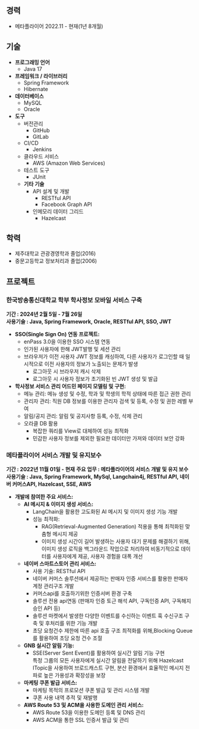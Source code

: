 ## 경력
- 메타플라이어 2022.11 - 현재(1년 8개월)
## 기술
- **프로그래밍 언어**
  - Java 17
- **프레임워크 / 라이브러리**
  - Spring Framework
  - Hibernate
- **데이터베이스**
  - MySQL
  - Oracle
- **도구**
  - 버전관리
    - GitHub
    - GitLab
  - CI/CD
    - Jenkins   
  - 클라우드 서비스
    - AWS (Amazon Web Services)
  - 테스트 도구
    - JUnit
  - **기타 기술**
    - API 설계 및 개발
      - RESTful API
      - Facebook Graph API
    - 인메모리 데이터 그리드
      - Hazelcast

## 학력
- 제주대학교 관광경영학과 졸업(2016)
- 중문고등학교 정보처리과 졸업(2006)
## 프로젝트
### 한국방송통신대학교 학부 학사정보 모바일 서비스 구축
**기간 : 2024년 2월 5일 - 7월 26일**   
**사용기술 : Java, Spring Framework, Oracle, RESTful API, SSO, JWT**
- **SSO(Single Sign On) 연동 프로젝트:**
    - enPass 3.0을 이용한 SSO 시스템 연동
    - 인가된 사용자에 한해 JWT발행 및 세션 관리
    - 브라우저가 이전 사용자 JWT 정보를 캐싱하여, 다른 사용자가 로그인할 때 일시적으로 이전 사용자의 정보가 노출되는 문제가 발생
        - 로그아웃 시 브라우저 캐시 삭제
        - 로그아웃 시 사용자 정보가 초기화된 빈 JWT 생성 및 발급
- **학사정보 서비스 관리 어드민 페이지 모델링 및 구현:**
    - 메뉴 관리: 메뉴 생성 및 수정, 학과 및 학생의 학적 상태에 따른 접근 권한 관리
    - 관리자 관리: 직원 DB 정보를 이용한 관리자 검색 및 등록, 수정 및 권한 레벨 부여
    - 알림/공지 관리: 알림 및 공지사항 등록, 수정, 삭제 관리
    - 오라클 DB 활용
        - 복잡한 쿼리를 View로 대체하여 성능 최적화
        - 민감한 사용자 정보를 제외한 필요한 데이터만 가져와 데이터 보안 강화

### 메타플라이어 서비스 개발 및 유지보수
**기간 : 2022년 11월 01일 - 현재**
**주요 업무 : 메타플라이어의 서비스 개발 및 유지 보수**   
**사용기술 : Java, Spring Framework, MySql, Langchain4j, RESTful API, 네이버 커머스API, Hazelcast, SSE, AWS**   
- **개발에 참여한 주요 서비스:**   
    - **AI 메시지 & 이미지 생성 서비스:**
        - LangChain을 활용한 고도화된 AI 메시지 및 이미지 생성 기능 개발   
        - 성능 최적화:   
            - RAG(Retrieval-Augmented Generation) 적용을 통해 최적화된 맞춤형 메시지 제공   
            - 이미지 생성 시간이 길어 발생하는 사용자 대기 문제를 해결하기 위해, 이미지 생성 로직을 백그라운드 작업으로 처리하여 비동기적으로 데이터를 사용자에게 제공, 사용자 경험을 대폭 개선
    - **네이버 스마트스토어 관리 서비스:**
        - 사용 기술: RESTful API
        - 네이버 커머스 솔루션에서 제공하는 판매자 인증 서비스를 활용한 판매자 계정 관리구조 개발
        - 커머스api를 호출하기위한 인증서버 환경 구축
        - 솔루션 전용 api연동 (판매자 인증 토근 해석 API, 구독인증 API, 구독해지승인 API 등)
        - 솔루션 마켓에서 발생한 다양한 이벤트를 수신하는 이벤트 훅 수신구조 구축 및 후처리를 위한 기능 개발
        - 초당 요청건수 제한에 따른 api 호출 구조 최적화를 위해,Blocking Queue를 활용하여 초당 요청 건수 조절
    - **GNB 실시간 알림 기능:**
        - SSE(Server Sent Event)를 활용하여 실시간 알림 기능 구현   
          특정 그룹의 모든 사용자에게 실시간 알림을 전달하기 위해 Hazelcast ITopic을 사용하여 브로드캐스트 구현, 분산 환경에서 효율적인 메시지 전파로 높은 가용성과 확장성을 보장
    - **마케팅 쿠폰 발급 서비스:**
        - 마케팅 목적의 프로모션 쿠폰 발급 및 관리 시스템 개발
        - 쿠폰 사용 내역 추적 및 재발행
    - **AWS Route 53 및 ACM을 사용한 도메인 관리 서비스:**
        - AWS Route 53을 이용한 도메인 등록 및 DNS 관리
        - AWS ACM을 통한 SSL 인증서 발급 및 관리
